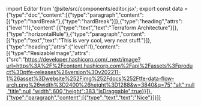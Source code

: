 import Editor from '@site/src/components/editor.jsx';
    export const data = {"type":"doc","content":[{"type":"paragraph","content":[{"type":"hardBreak"},{"type":"hardBreak"}]},{"type":"heading","attrs":{"level":1},"content":[{"type":"text","text":"Terraform Architecture"}]},{"type":"horizontalRule"},{"type":"paragraph","content":[{"type":"text","text":"This is very cool, very neat stuff."}]},{"type":"heading","attrs":{"level":1},"content":[{"type":"ResizableImage","attrs":{"src":"https://developer.hashicorp.com/_next/image?url=https%3A%2F%2Fcontent.hashicorp.com%2Fapi%2Fassets%3Fproduct%3Dptfe-releases%26version%3Dv202211-1%26asset%3Dwebsite%252Fimg%252Fdocs%252Ftfe-data-flow-arch.png%26width%3D2400%26height%3D1288&w=3840&q=75","alt":null,"title":null,"width":600,"height":383,"isDraggable":true}}]},{"type":"paragraph","content":[{"type":"text","text":"Nice"}]}]}


<Editor data={data} />
